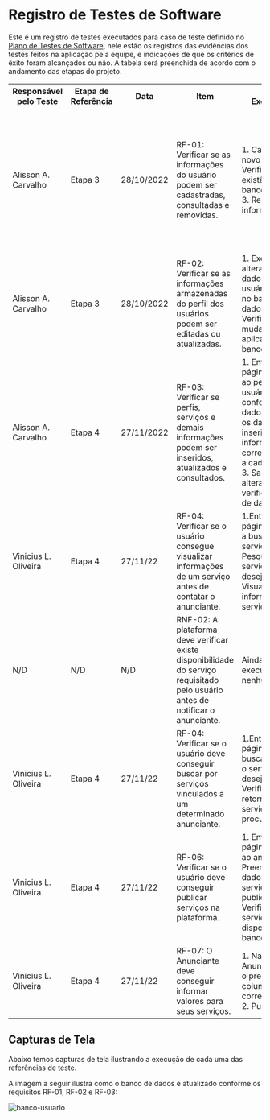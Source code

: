 # Registro de Testes de Software

Este é um registro de testes executados para caso de teste definido no <a href="docs/08-Plano de Testes de Software.md">Plano de Testes de Software</a>, nele estão os registros das evidências dos testes feitos na aplicação pela equipe, e indicações de que os critérios de êxito foram alcançados ou não. A tabela será preenchida de acordo com o andamento das etapas do projeto.

<table>
    <tr>
        <th>Responsável pelo Teste</th>
        <th>Etapa de Referência</th>
        <th>Data</th>
        <th>Item</th>
        <th>Ações Executadas</th>
        <th>Validação</th>
        <th>Avaliação</th>
    </tr>
    <tr>
        <td>Alisson A. Carvalho</td>
        <td>Etapa 3</td>
        <td>28/10/2022</td>
        <td>RF-01: Verificar se as informações do usuário podem ser cadastradas, consultadas e removidas.</td>
        <td>1. Cadastrar novo usuário; 2. Verificar existência no banco de dados; 3. Remover informações.</td>
        <td>O teste foi executado com sucesso</td>
        <td>O cadastro foi executado com sucesso e armazenado no banco de dados, após consulta os dados foram alterados e removidos pela própria interface.</td>
    </tr>
    <tr>
        <td>Alisson A. Carvalho</td>
        <td>Etapa 3</td>
        <td>28/10/2022</td>
        <td>RF-02: Verificar se as informações armazenadas do perfil dos usuários podem ser editadas ou atualizadas.</td>
        <td>1. Executar alteração de dados de usuário existente no banco de dados; 2. Verificar se as mudanças foram aplicadas no banco.</td>
        <td>O teste foi executado com sucesso</td>
        <td>Os dados foram alterados e atualizados corretamente no banco de dados.</td>
    </tr>
    <tr>
        <td>Alisson A. Carvalho</td>
        <td>Etapa 4</td>
        <td>27/11/2022</td>
        <td>RF-03: Verificar se perfis, serviços e demais informações podem ser inseridos, atualizados e consultados.</td>
        <td>1. Entrar na página referente ao perfil do usuário e conferir os dados; 2. Editar os dados inserindo as informações correspondentes a cada campo; 3. Salvar as alterações e verificar o banco de dados.</td>
        <td>O teste foi executado com sucesso</td>
        <td>Informações adicionais de Perfil e Serviços foram inseridas e armazenadas corretamente no banco de dados da aplicação.</td>
    </tr>
    <tr>
        <td>Vinicius L. Oliveira</td>
        <td>Etapa 4</td>
        <td>27/11/22</td>
        <td>RF-04: Verificar se o usuário consegue visualizar informações de um serviço antes de contatar o anunciante.</td>
        <td>1.Entrar na página referente a busca de serviços; 2. Pesquisar pelo serviço desejado; Visualizar as informações do serviço. </td>
        <td>O teste foi executado com sucesso</td>
        <td>Informações sobre o anúncio foram visualizadas na página de busca. </td>
    </tr>
    <tr>
        <td>N/D</td>
        <td>N/D</td>
        <td>N/D</td>
        <td>RNF-02: A plataforma deve verificar existe disponibilidade do serviço requisitado pelo usuário antes de notificar o anunciante.</td>
        <td>Ainda não foi executada nenhuma ação</td>
        <td>Funcionalidade ainda não disponível</td>
        <td>N/D</td>
    </tr>
    <tr>
        <td>Vinicius L. Oliveira</td>
        <td>Etapa 4</td>
        <td>27/11/22</td>
        <td>RF-04: Verificar se o usuário deve conseguir buscar por serviços vinculados a um determinado anunciante.</td>
        <td>1.Entrar na página de busca; 2. Digitar o serviço desejado; 3. Verificar se foi retornado o serviço procurado. </td>
        <td>O teste foi excutado com sucesso</td>
        <td>A busca  dos anúncios no banco de dados teve o retorno do serviço dos anunciantes desejado. </td>
    </tr>
    <tr>
        <td>Vinicius L. Oliveira</td>
        <td>Etapa 4</td>
        <td>27/11/22</td>
        <td>RF-06: Verificar se o usuário deve conseguir publicar serviços na plataforma.</td>
        <td>1. Entrar na página referente ao anúncio; 2. Preencher os dados do serviço e publicá-lo; 3. Verificar se o serviço está disponível no banco de dados.   </td>
        <td>O teste foi excutado com sucesso</td>
        <td>A publicação do anúncio foi executada e armazenada no banco de dados com sucesso. </td>
    </tr>
    <tr>
        <td>Vinicius L. Oliveira</td>
        <td>Etapa 4</td>
        <td>27/11/22</td>
        <td>RF-07: O Anunciante deve conseguir informar valores para seus serviços.</td>
        <td>1. Na página Anunciar, inserir o preço na coluna correspondente; 2. Publicar. </td>
        <td>O teste foi excutado com sucesso</td>
        <td>O preço foi inserido com sucesso na barra de dados do anúncio. </td>
    </tr>
</table>

## Capturas de Tela

Abaixo temos capturas de tela ilustrando a execução de cada uma das referências de teste.

A imagem a seguir ilustra como o banco de dados é atualizado conforme os requisitos RF-01, RF-02 e RF-03:

![banco-usuario](https://user-images.githubusercontent.com/100442612/204148566-2e4a2e54-4fb6-4da3-b959-e355dd8e9ceb.png)
